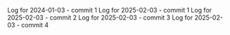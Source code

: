 Log for 2024-01-03 - commit 1
Log for 2025-02-03 - commit 1
Log for 2025-02-03 - commit 2
Log for 2025-02-03 - commit 3
Log for 2025-02-03 - commit 4

